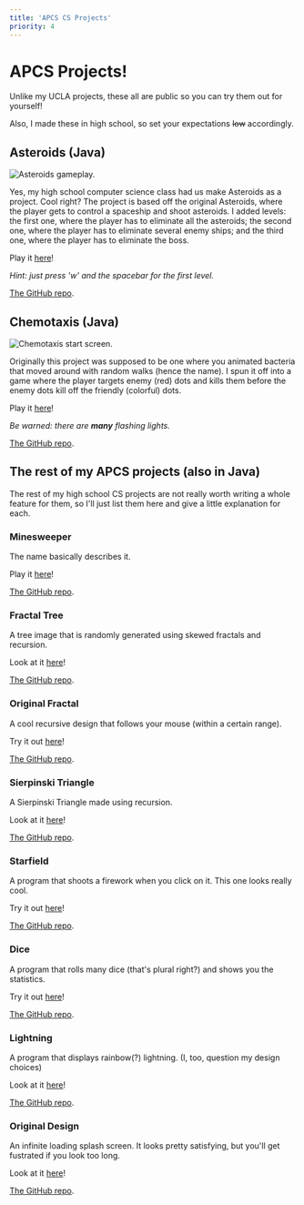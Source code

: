 ```yaml
---
title: 'APCS CS Projects'
priority: 4
---
```

# APCS Projects!

Unlike my UCLA projects, these all are public so you can try them out for yourself!

Also, I made these in high school, so set your expectations ~~low~~ accordingly.

## Asteroids (Java)

![Asteroids gameplay.](/images/AsteroidsGame.png)

Yes, my high school computer science class had us make Asteroids as a project. Cool
right? The project is based off the original Asteroids, where the player gets to
control a spaceship and shoot asteroids. I added levels: the first one, where the player
has to eliminate all the asteroids; the second one, where the player has to eliminate
several enemy ships; and the third one, where the player has to eliminate the boss.

Play it [here](https://james168ma.github.io/AsteroidsGame/)!

*Hint: just press 'w' and the spacebar for the first level.*

[The GitHub repo](https://github.com/james168ma/AsteroidsGame).

## Chemotaxis (Java)

![Chemotaxis start screen.](/images/Chemotaxis.png)

Originally this project was supposed to be one where you animated bacteria that
moved around with random walks (hence the name). I spun it off into a game where
the player targets enemy (red) dots and kills them before the enemy dots kill off the
friendly (colorful) dots.

Play it [here](https://james168ma.github.io/Chemotaxis/)!

*Be warned: there are* ***many*** *flashing lights.*

[The GitHub repo](https://github.com/james168ma/Chemotaxis).

## The rest of my APCS projects (also in Java)

The rest of my high school CS projects are not really worth writing a whole feature
for them, so I'll just list them here and give a little explanation for each.

### Minesweeper

The name basically describes it.

Play it [here](https://james168ma.github.io/Minesweeper/)!

[The GitHub repo](https://github.com/james168ma/Minesweeper).

### Fractal Tree

A tree image that is randomly generated using skewed fractals and recursion.

Look at it [here](https://james168ma.github.io/FractalTree/)!

[The GitHub repo](https://github.com/james168ma/FractalTree).

### Original Fractal

A cool recursive design that follows your mouse (within a certain range).

Try it out [here](https://james168ma.github.io/OriginalFractal/)!

[The GitHub repo](https://github.com/james168ma/OriginalFractal).

### Sierpinski Triangle

A Sierpinski Triangle made using recursion.

Look at it [here](https://james168ma.github.io/SierpinskiTriangle/)!

[The GitHub repo](https://github.com/james168ma/SierpinskiTriangle).

### Starfield

A program that shoots a firework when you click on it. This one looks really cool.

Try it out [here](https://james168ma.github.io/Starfield/)!

[The GitHub repo](https://github.com/james168ma/Starfield).

### Dice

A program that rolls many dice (that's plural right?) and shows you the statistics.

Try it out [here](https://james168ma.github.io/Dice/)!

[The GitHub repo](https://github.com/james168ma/Dice).

### Lightning

A program that displays rainbow(?) lightning. (I, too, question my design choices)

Look at it [here](https://james168ma.github.io/Lightning/)!

[The GitHub repo](https://github.com/james168ma/Lightning).

### Original Design

An infinite loading splash screen. It looks pretty satisfying, but you'll get fustrated
if you look too long.

Look at it [here](https://james168ma.github.io/OriginalDesign/)!

[The GitHub repo](https://github.com/james168ma/OriginalDesign).
